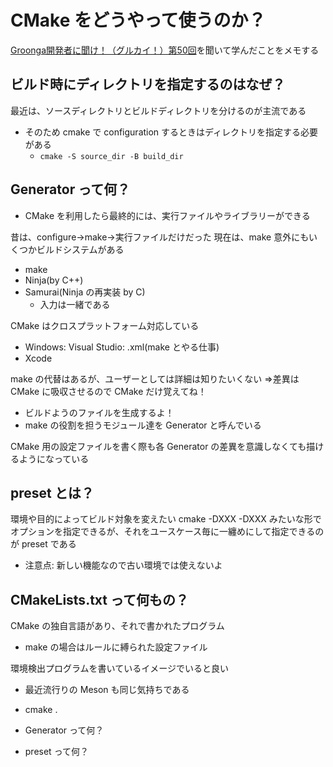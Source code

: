 # CMake をどうやって使うのか？
[Groonga開発者に聞け！（グルカイ！）第50回](https://www.youtube.com/watch?v=XPP_5gbf4zc)を聞いて学んだことをメモする

## ビルド時にディレクトリを指定するのはなぜ？
最近は、ソースディレクトリとビルドディレクトリを分けるのが主流である
- そのため cmake で configuration するときはディレクトリを指定する必要がある
  - `cmake -S source_dir -B build_dir`

## Generator って何？
- CMake を利用したら最終的には、実行ファイルやライブラリーができる

昔は、configure->make->実行ファイルだけだった
現在は、make 意外にもいくつかビルドシステムがある
- make
- Ninja(by C++)
- Samurai(Ninja の再実装 by C)
  - 入力は一緒である

CMake はクロスプラットフォーム対応している
- Windows: Visual Studio: .xml(make とやる仕事)
- Xcode

make の代替はあるが、ユーザーとしては詳細は知りたいくない
=>差異は CMake に吸収させるので CMake だけ覚えてね！
  - ビルドようのファイルを生成するよ！
  - make の役割を担うモジュール達を Generator と呼んでいる

CMake 用の設定ファイルを書く際も各 Generator の差異を意識しなくても描けるようになっている

## preset とは？
環境や目的によってビルド対象を変えたい
cmake -DXXX -DXXX みたいな形でオプションを指定できるが、それをユースケース毎に一纏めにして指定できるのが preset である
- 注意点: 新しい機能なので古い環境では使えないよ

## CMakeLists.txt って何もの？
CMake の独自言語があり、それで書かれたプログラム
- make の場合はルールに縛られた設定ファイル

環境検出プログラムを書いているイメージでいると良い
- 最近流行りの Meson も同じ気持ちである


- cmake .
- Generator って何？
- preset って何？

